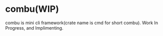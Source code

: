 # combu(WIP)
combu is mini cli framework(crate name is cmd for short combu). Work In Progress, and Implimenting.


